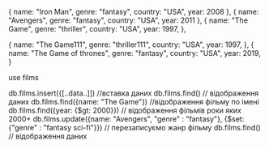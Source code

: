 {
    name: "Iron Man",
    genre: "fantasy",
    country: "USA",
    year: 2008
},
{
   name: "Avengers",
   genre: "fantasy",
   country: "USA",
   year: 2011
},
{
   name: "The Game",
   genre: "thriller",
   country: "USA",
   year: 1997,
},

{
   name: "The Game111",
   genre: "thriller111",
   country: "USA",
   year: 1997,
},
{
   name: "The Game of thrones",
   genre: "fantasy",
   country: "USA",
   year: 2019,
}

use films

db.films.insert({[..data..]]) //вставка даних
db.films.find() // відображення даних
db.films.find({name: "The Game"}) //відображення фільму по імені
db.films.find({year: {$gt: 2000}}) // відображення фільмів роки яких 2000+
db.films.update({name: "Avengers", "genre" : "fantasy"}, {$set: {"genre" : "fantasy sci-fi"}}) // перезаписуємо жанр фільму
db.films.find() // відображення даних